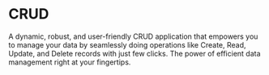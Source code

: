 # CRUD
A dynamic, robust, and user-friendly CRUD application that empowers you to manage your data by seamlessly doing operations like Create, Read, Update, and Delete records with just few clicks. The power of efficient data management right at your fingertips.
